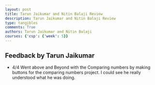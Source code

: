 ```yaml
---
layout: post
title: Tarun Jaikumar and Nitin Balaji Review
description: Tarun Jaikumar and Nitin Balaji Review
type: tangibles
comments: True
authors: Tarun Jaikumar and Nitin Balaji
courses: {'csp': {'week': 5}}
---
```


## Feedback by Tarun Jaikumar
- 4/4 Went above and Beyond with the Comparing numbers by making buttons for the comparing numbers project. I could see he really understood what he was doing. 